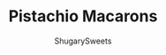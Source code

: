 ---
layout: ../../layouts/MarkdownPostLayout.astro
title: Pistachio Macarons
author: ShugarySweets
pubDate: 2021-02-11
description: "Pistachio Macarons bring a little nuttiness to the dainty French cookie! Decadent meringue based cookies are held together with a pistachio buttercream frosting. Impress your family and friends with these perfect homemade macarons."
image_url: https://www.shugarysweets.com/wp-content/uploads/2021/03/pistachio-macarons-facebook.jpg
tags: ["Cookies","French"]
calories: 112
protein: 1
carbohydrates: 15
fats: 6
fiber: 0
ingredients: ["2 large egg whites ","1/8th teaspoon cream of tartar (optional, see notes) ","¼ cup granulated sugar ","1 ¼ cups powdered sugar ","¾ cup super fine almond flour ","Gel Food Coloring, (optional, see notes) ","½ cup shelled pistachios ","2 large egg whites ","¾ cup granulated sugar ","1/2 cup butter, softened to room temperature"]
serves: 24
time: "1 hour 50 minutes"
prepTime: "50 minutes"
instructions: ["Line two large sheet pans with parchment paper or silpat mats.","Add the egg whites to the bowl of a stand mixer fitted with the whisk attachment. Beat the egg whites on low speeduntil they become frothy. Add the cream of tartar and turn the speed to medium-high.","Add the granulated sugar slowly, making sure that it becomes fully incorporated between each addition. It should take about 2 minutes to add all of the sugar-- try not to rush!","Once all of the sugar has been added, allow the mixer to run on medium-high speed until the meringue reaches a stiff peak.","Add the powdered sugar and almond flour to a fine mesh sieve and sift them into the egg whites. Make sure to discard any large lumps-- don’t force them through the sieve.","Using a rubber spatula, gently fold the dry ingredients into the egg whites. Try not to deflate the egg whites too much and make sure to get all the way to the bottom and scrape the sides as you fold.","Once the dry ingredients are fully incorporated (about 1-2 minutes of folding), add gel food coloring, if using.","Continue to fold the meringue together-- you can be a bit less delicate at this point. As you fold, smush the batter against the sides of the bowl and then fold it back together. Repeat the smush-and-fold for another 30 seconds before testing to see if the meringue is at the figure 8 stage. If the meringue flows smoothly while you draw an 8, it’s ready to pipe. If the stream breaks while you draw the 8, continue the smush-and-folds a few more times before retesting.","When the mixture flows smoothly, transfer the meringue to a piping bag fitted with a small round tip (I like a Wilton #10 or #12).","Hold the piping bag straight up and down and pipe small (1.5”) circles about 2” apart on the parchment/silpat linedbaking sheet.","Once you’ve finished piping the tray, hold it a few inches off the counter and drop it straight down to release any air bubbles. Repeat 5-6 times or until any large air bubbles have popped.","Set the macarons aside and allow them to rest for 30 minutes. The macarons will be ready to bake when you can touchthem gently without the meringue sticking to your finger.","While the macarons rest, preheat the oven to 325F. Bake the macarons one tray at a time for 14 minutes, turning the tray halfway through baking so they don’t get lopsided. Allow the macarons to cool fully on the tray-- if you try to remove them while warm, they may stick.","Place the pistachios in a food processor and pulse on high speed until they become a fine powder-- about 1 minute.","Place a small saucepan of water over medium-high heat and place a heatproof bowl over the saucepan.","Add the egg whites and sugar to the saucepan. Whisk continuously until the sugar has dissolved and the mixture reaches 165F with an instant read thermometer-- about 4 minutes.","Transfer the egg whites and sugar to the bowl of a stand mixer fitted with the whisk attachment.","Turn the mixer to high speed and beat until the egg whites have formed stiff peaks and are no longer warm to the touch-- about 10-12 minutes.","Next, switch the mixer to the paddle attachment and add the butter 1 tablespoon at a time, allowing it to fully incorporate before adding another piece. It’s important that both the butter and meringue be room temperature so the mixture doesn’t crack (but if it does crack, it’s easy to fix-- see notes).","Once all of the butter has been added, add the pistachios and vanilla extract and mix on medium speed just until incorporated.","Transfer the mixture to a piping bag and store in the fridge until ready to use.","Place the cooled macarons in similar sized pairs. Pipe a small dollop of filling onto the center of each macaron. Press the second macaron gently on top of the filling and press them together until the filling reaches the edge. Repeat with the remaining macarons.","Transfer the macarons to an airtight container and store them in the fridge overnight to age. Make sure to bring them to room temperature before serving."]
nutrition: ["112 calories","15 grams carbohydrates","10 milligrams cholesterol","6 grams fat","0 grams fiber","1 grams protein","3 grams saturated fat","40 milligrams sodium","14 grams sugar","0 grams trans fat","3 grams unsaturated fat"]
---